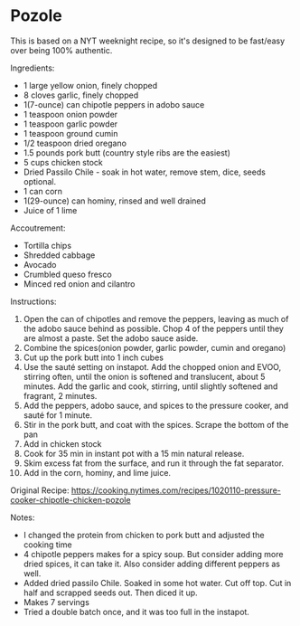 # Pozole

This is based on a NYT weeknight recipe, so it's designed to be fast/easy over being 100% authentic.

Ingredients:
* 1 large yellow onion, finely chopped
* 8 cloves garlic, finely chopped
* 1(7-ounce) can chipotle peppers in adobo sauce
* 1 teaspoon onion powder
* 1 teaspoon garlic powder
* 1 teaspoon ground cumin
* 1/2 teaspoon dried oregano
* 1.5 pounds pork butt (country style ribs are the easiest)
* 5 cups chicken stock
* Dried Passilo Chile - soak in hot water, remove stem, dice, seeds optional.
* 1 can corn
* 1(29-ounce) can hominy, rinsed and well drained
* Juice of 1 lime

Accoutrement:
* Tortilla chips
* Shredded cabbage
* Avocado
* Crumbled queso fresco
* Minced red onion and cilantro

Instructions:
1. Open the can of chipotles and remove the peppers, leaving as much of the adobo sauce behind as possible. Chop 4 of the peppers until they are almost a paste. Set the adobo sauce aside.
1. Combine the spices(onion powder, garlic powder, cumin and oregano)
1. Cut up the pork butt into 1 inch cubes
1. Use the sauté setting on instapot. Add the chopped onion and EVOO, stirring often, until the onion is softened and translucent, about 5 minutes. Add the garlic and cook, stirring, until slightly softened and fragrant, 2 minutes.
1. Add the peppers, adobo sauce, and spices to the pressure cooker, and sauté for 1 minute.
1. Stir in the pork butt, and coat with the spices. Scrape the bottom of the pan
1. Add in chicken stock
1. Cook for 35 min in instant pot with a 15 min natural release.
1. Skim excess fat from the surface, and run it through the fat separator.
1. Add in the corn, hominy, and lime juice.

Original Recipe: https://cooking.nytimes.com/recipes/1020110-pressure-cooker-chipotle-chicken-pozole

Notes: 
* I changed the protein from chicken to pork butt and adjusted the cooking time
* 4 chipotle peppers makes for a spicy soup.  But consider adding more dried spices, it can take it. Also consider adding different peppers as well.
* Added dried passilo Chile. Soaked in some hot water. Cut off top. Cut in half and scrapped seeds out. Then diced it up.
* Makes 7 servings
* Tried a double batch once, and it was too full in the instapot.
